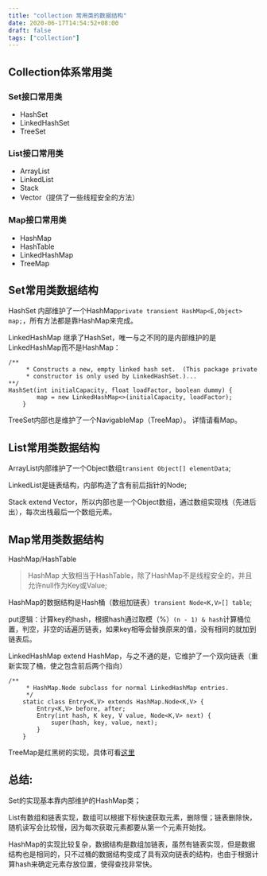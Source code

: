 ```yaml
---
title: "collection 常用类的数据结构"
date: 2020-06-17T14:54:52+08:00
draft: false
tags: ["collection"]
---
```


## Collection体系常用类

### Set接口常用类
* HashSet
* LinkedHashSet
* TreeSet

### List接口常用类
* ArrayList
* LinkedList
* Stack
* Vector（提供了一些线程安全的方法）

### Map接口常用类
* HashMap
* HashTable
* LinkedHashMap
* TreeMap

## Set常用类数据结构

HashSet 内部维护了一个HashMap`private transient HashMap<E,Object> map;`，所有方法都是靠HashMap来完成。

LinkedHashMap 继承了HashSet，唯一与之不同的是内部维护的是LinkedHashMap而不是HashMap：
``` 
/**
     * Constructs a new, empty linked hash set.  (This package private
     * constructor is only used by LinkedHashSet.)...
**/
HashSet(int initialCapacity, float loadFactor, boolean dummy) {
        map = new LinkedHashMap<>(initialCapacity, loadFactor);
    }
```

TreeSet内部也是维护了一个NavigableMap（TreeMap）。
详情请看Map。

## List常用类数据结构

ArrayList内部维护了一个Object数组`transient Object[] elementData`;

LinkedList是链表结构，内部构造了含有前后指针的Node;

Stack extend Vector，所以内部也是一个Object数组，通过数组实现栈（先进后出），每次出栈最后一个数组元素。

## Map常用类数据结构

HashMap/HashTable
> HashMap 大致相当于HashTable，除了HashMap不是线程安全的，并且允许null作为Key或Value;

HashMap的数据结构是Hash桶（数组加链表）`transient Node<K,V>[] table`;

put逻辑：计算key的hash，根据hash通过取模（%）`(n - 1) & hash`计算桶位置，判空，非空的话遍历链表，如果key相等会替换原来的值，没有相同的就加到链表后。

LinkedHashMap extend HashMap，与之不通的是，它维护了一个双向链表（重新实现了桶，使之包含前后两个指向）
```
/**
     * HashMap.Node subclass for normal LinkedHashMap entries.
     */
    static class Entry<K,V> extends HashMap.Node<K,V> {
        Entry<K,V> before, after;
        Entry(int hash, K key, V value, Node<K,V> next) {
            super(hash, key, value, next);
        }
    }
```

TreeMap是红黑树的实现，具体可看[这里](https://juejin.im/post/5be529a5f265da615704fd45)
‭

## 总结:
Set的实现基本靠内部维护的HashMap类；

List有数组和链表实现，数组可以根据下标快速获取元素，删除慢；链表删除快，随机读写会比较慢，因为每次获取元素都要从第一个元素开始找。

HashMap的实现比较复杂，数据结构是数组加链表，虽然有链表实现，但是数据结构也是相同的，只不过桶的数据结构变成了具有双向链表的结构，也由于根据计算hash来确定元素存放位置，使得查找非常快。